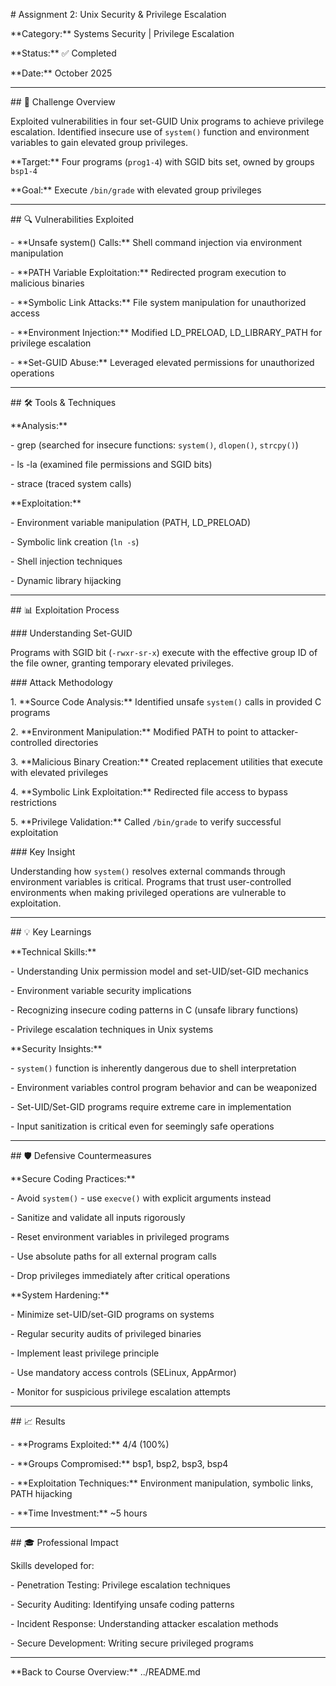 \# Assignment 2: Unix Security \& Privilege Escalation



\*\*Category:\*\* Systems Security | Privilege Escalation  

\*\*Status:\*\* ✅ Completed  

\*\*Date:\*\* October 2025



---



\## 🎯 Challenge Overview



Exploited vulnerabilities in four set-GUID Unix programs to achieve privilege escalation. Identified insecure use of `system()` function and environment variables to gain elevated group privileges.



\*\*Target:\*\* Four programs (`prog1-4`) with SGID bits set, owned by groups `bsp1-4`  

\*\*Goal:\*\* Execute `/bin/grade` with elevated group privileges



---



\## 🔍 Vulnerabilities Exploited



\- \*\*Unsafe system() Calls:\*\* Shell command injection via environment manipulation

\- \*\*PATH Variable Exploitation:\*\* Redirected program execution to malicious binaries

\- \*\*Symbolic Link Attacks:\*\* File system manipulation for unauthorized access

\- \*\*Environment Injection:\*\* Modified LD\_PRELOAD, LD\_LIBRARY\_PATH for privilege escalation

\- \*\*Set-GUID Abuse:\*\* Leveraged elevated permissions for unauthorized operations



---



\## 🛠️ Tools \& Techniques



\*\*Analysis:\*\*

\- grep (searched for insecure functions: `system()`, `dlopen()`, `strcpy()`)

\- ls -la (examined file permissions and SGID bits)

\- strace (traced system calls)



\*\*Exploitation:\*\*

\- Environment variable manipulation (PATH, LD\_PRELOAD)

\- Symbolic link creation (`ln -s`)

\- Shell injection techniques

\- Dynamic library hijacking



---



\## 📊 Exploitation Process



\### Understanding Set-GUID

Programs with SGID bit (`-rwxr-sr-x`) execute with the effective group ID of the file owner, granting temporary elevated privileges.



\### Attack Methodology

1\. \*\*Source Code Analysis:\*\* Identified unsafe `system()` calls in provided C programs

2\. \*\*Environment Manipulation:\*\* Modified PATH to point to attacker-controlled directories

3\. \*\*Malicious Binary Creation:\*\* Created replacement utilities that execute with elevated privileges

4\. \*\*Symbolic Link Exploitation:\*\* Redirected file access to bypass restrictions

5\. \*\*Privilege Validation:\*\* Called `/bin/grade` to verify successful exploitation



\### Key Insight

Understanding how `system()` resolves external commands through environment variables is critical. Programs that trust user-controlled environments when making privileged operations are vulnerable to exploitation.



---



\## 💡 Key Learnings



\*\*Technical Skills:\*\*

\- Understanding Unix permission model and set-UID/set-GID mechanics

\- Environment variable security implications

\- Recognizing insecure coding patterns in C (unsafe library functions)

\- Privilege escalation techniques in Unix systems



\*\*Security Insights:\*\*

\- `system()` function is inherently dangerous due to shell interpretation

\- Environment variables control program behavior and can be weaponized

\- Set-UID/Set-GID programs require extreme care in implementation

\- Input sanitization is critical even for seemingly safe operations



---



\## 🛡️ Defensive Countermeasures



\*\*Secure Coding Practices:\*\*

\- Avoid `system()` - use `execve()` with explicit arguments instead

\- Sanitize and validate all inputs rigorously

\- Reset environment variables in privileged programs

\- Use absolute paths for all external program calls

\- Drop privileges immediately after critical operations



\*\*System Hardening:\*\*

\- Minimize set-UID/set-GID programs on systems

\- Regular security audits of privileged binaries

\- Implement least privilege principle

\- Use mandatory access controls (SELinux, AppArmor)

\- Monitor for suspicious privilege escalation attempts



---



\## 📈 Results



\- \*\*Programs Exploited:\*\* 4/4 (100%)

\- \*\*Groups Compromised:\*\* bsp1, bsp2, bsp3, bsp4

\- \*\*Exploitation Techniques:\*\* Environment manipulation, symbolic links, PATH hijacking

\- \*\*Time Investment:\*\* ~5 hours



---



\## 🎓 Professional Impact



Skills developed for:

\- Penetration Testing: Privilege escalation techniques

\- Security Auditing: Identifying unsafe coding patterns

\- Incident Response: Understanding attacker escalation methods

\- Secure Development: Writing secure privileged programs



---



\*\*Back to Course Overview:\*\* ../README.md

